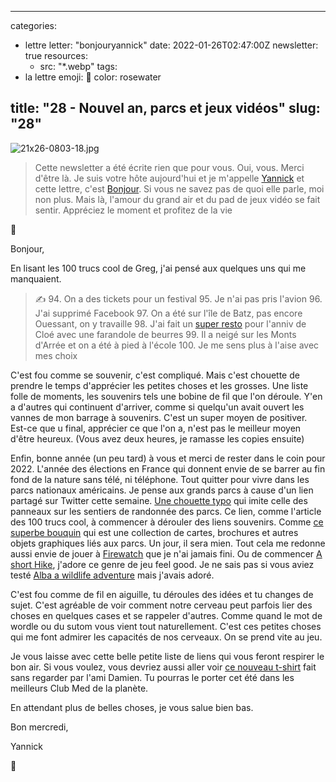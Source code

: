 
---
categories:
- lettre
letter: "bonjouryannick"
date: 2022-01-26T02:47:00Z
newsletter: true
resources:
  - src: "*.webp"
tags:
- la lettre
emoji: 💌
color: rosewater

title: "28 - Nouvel an, parcs et jeux vidéos"
slug: "28"
---
![21x26-0803-18.jpg](21x26-0803-18.jpg)

> Cette newsletter a été écrite rien que pour vous. Oui, vous. Merci d'être là.
> Je suis votre hôte aujourd'hui et je m'appelle [Yannick](https://yannickschutz.com) et cette lettre, c'est [Bonjour](https://yannickschutz.com/bonjour).
> Si vous ne savez pas de quoi elle parle, moi non plus. Mais là, l'amour du grand air et du pad de jeux vidéo se fait sentir.
> Appréciez le moment et profitez de la vie


👋

Bonjour,

En lisant les 100 trucs cool de Greg, j'ai pensé aux quelques uns qui me manquaient.


> ✍️ 94. On a des tickets pour un festival
>  95. Je n'ai pas pris l'avion
>  96. J'ai supprimé Facebook
> 97. On a été sur l'île de Batz, pas encore Ouessant, on y travaille
> 98. J'ai fait un [super resto](https://labutte.fr) pour l'anniv de Cloé avec une farandole de beurres
> 99. Il a neigé sur les Monts d'Arrée et on a été à pied à l'école
> 100. Je me sens plus à l'aise avec mes choix


C'est fou comme se souvenir, c'est compliqué. Mais c'est chouette de prendre le temps d'apprécier les petites choses et  les grosses. Une liste folle de moments, les souvenirs tels une bobine de fil que l'on déroule. Y'en a d'autres qui continuent d'arriver, comme si quelqu'un avait ouvert les vannes de mon barrage à souvenirs. C'est un super moyen de positiver. Est-ce que u final, apprécier ce que l'on a, n'est pas le meilleur moyen d'être heureux. (Vous avez deux heures, je ramasse les copies ensuite)

Enfin, bonne année (un peu tard) à vous et merci de rester dans le coin pour 2022. L'année des élections en France qui donnent envie de se barrer au fin fond de la nature sans télé, ni téléphone. Tout quitter pour vivre dans les parcs nationaux américains. Je pense aux grands parcs à cause d'un lien partagé sur Twitter cette semaine. [Une chouette typo](https://nationalparktypeface.com) qui imite celle des panneaux sur les sentiers de randonnée des parcs. Ce lien, comme l'article des 100 trucs cool, à commencer à dérouler des liens souvenirs. Comme [ce superbe bouquin](https://standardsmanual.com/products/parks) qui est une collection de cartes, brochures et autres objets graphiques liés aux parcs. Un jour, il sera mien. Tout cela me redonne aussi envie de jouer à [Firewatch](https://www.firewatchgame.com) que je n'ai jamais fini. Ou de commencer [A short Hike](https://ashorthike.com), j'adore ce genre de jeu feel good. Je ne sais pas si vous aviez testé [Alba a wildlife adventure](https://www.albawildlife.com) mais j'avais adoré.

C'est fou comme de fil en aiguille, tu déroules des idées et tu changes de sujet. C'est agréable de voir comment notre cerveau peut parfois lier des choses en quelques cases et se rappeler d'autres. Comme quand le mot de wordle ou du sutom vous vient tout naturellement. C'est ces petites choses qui me font admirer les capacités de nos cerveaux. On se prend vite au jeu.

Je vous laisse avec cette belle petite liste de liens qui vous feront respirer le bon air. Si vous voulez, vous devriez aussi aller voir [ce nouveau t-shirt](https://everpress.com/every-f-thing-1) fait sans regarder par l'ami Damien. Tu pourras le porter cet été dans les meilleurs Club Med de la planète.

En attendant plus de belles choses, je vous salue bien bas.

Bon mercredi,

Yannick

💌
